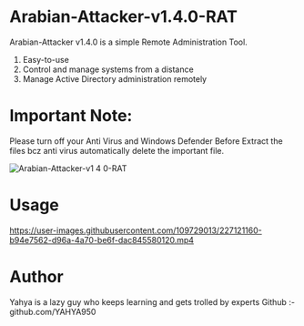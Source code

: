 # Arabian-Attacker-v1.4.0-RAT
Arabian-Attacker v1.4.0 is a simple Remote Administration Tool.

1. Easy-to-use
2. Control and manage systems from a distance
3. Manage Active Directory administration remotely

# Important Note:
Please turn off your Anti Virus and Windows Defender Before Extract the files bcz anti virus automatically delete the important file.

![Arabian-Attacker-v1 4 0-RAT](https://user-images.githubusercontent.com/109729013/227122381-6349331c-f5a9-4da2-8a76-f505e8f8a307.png)

# Usage

https://user-images.githubusercontent.com/109729013/227121160-b94e7562-d96a-4a70-be6f-dac845580120.mp4


# Author 

Yahya is a lazy guy who keeps learning and gets trolled by experts 
Github :- github.com/YAHYA950 
